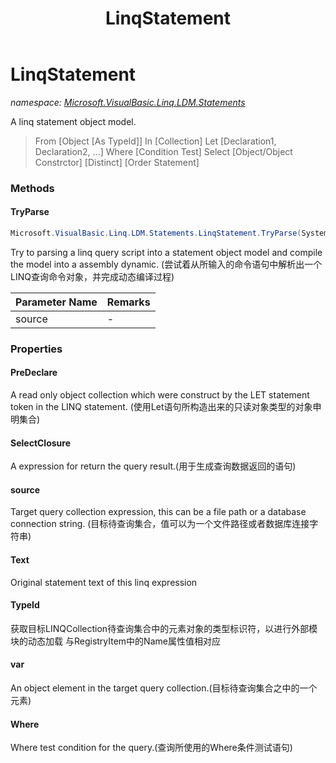﻿---
title: LinqStatement
---

# LinqStatement
_namespace: [Microsoft.VisualBasic.Linq.LDM.Statements](N-Microsoft.VisualBasic.Linq.LDM.Statements.html)_

A linq statement object model.

> 
>  From [Object [As TypeId]] 
>  In [Collection] 
>  Let [Declaration1, Declaration2, ...]
>  Where [Condition Test] 
>  Select [Object/Object Constrctor] 
>  [Distinct] 
>  [Order Statement]


### Methods

#### TryParse
```csharp
Microsoft.VisualBasic.Linq.LDM.Statements.LinqStatement.TryParse(System.String,Microsoft.VisualBasic.Linq.Framework.Provider.TypeRegistry)
```
Try to parsing a linq query script into a statement object model and compile the model into a assembly dynamic.
 (尝试着从所输入的命令语句中解析出一个LINQ查询命令对象，并完成动态编译过程)

|Parameter Name|Remarks|
|--------------|-------|
|source|-|



### Properties

#### PreDeclare
A read only object collection which were construct by the LET statement token in the LINQ statement.
 (使用Let语句所构造出来的只读对象类型的对象申明集合)
#### SelectClosure
A expression for return the query result.(用于生成查询数据返回的语句)
#### source
Target query collection expression, this can be a file path or a database connection string.
 (目标待查询集合，值可以为一个文件路径或者数据库连接字符串)
#### Text
Original statement text of this linq expression
#### TypeId
获取目标LINQCollection待查询集合中的元素对象的类型标识符，以进行外部模块的动态加载
 与RegistryItem中的Name属性值相对应
#### var
An object element in the target query collection.(目标待查询集合之中的一个元素)
#### Where
Where test condition for the query.(查询所使用的Where条件测试语句)
